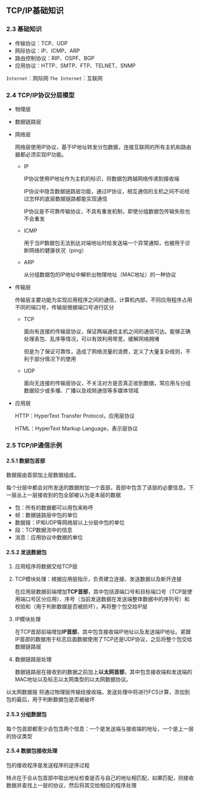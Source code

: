 ## TCP/IP基础知识

### 2.3 基础知识

* 传输协议：TCP、UDP
* 网际协议：IP、ICMP、ARP
* 路由控制协议：RIP、OSPF、BGP
* 应用协议：HTTP、SMTP、FTP、TELNET、SNMP

`Internet`：网际网
`The Internet`：互联网

### 2.4 TCP/IP协议分层模型

* 物理层
* 数据链路层
* 网络层

	网络层使用IP协议，基于IP地址转发分包数据，连接互联网的所有主机和路由器都必须实现IP功能。

	* IP

		IP协议使用IP地址作为主机的标识，将数据包跨越网络传递到接收端

		IP协议中隐含数据链路层功能，通过IP协议，相互通信的主机之间不论经过怎样的底层数据链路都能实现通信

		IP协议是不可靠传输协议，不具有重发机制，即使分组数据包传输失败也不会重发

	* ICMP

		用于当IP数据包无法到达对端地址时给发送端一个异常通知，也被用于诊断网络的健康状况（ping）

	* ARP

		从分组数据包的IP地址中解析出物理地址（MAC地址）的一种协议

* 传输层

	传输层主要功能为实现应用程序之间的通信，计算机内部，不同应用程序占用不同的端口号，传输层根据端口号进行区分

	* TCP

		面向有连接的传输层协议，保证两端通信主机之间的通信可达。能够正确处理丢包、乱序等情况，可以有效利用带宽，缓解网络拥堵

		但是为了保证可靠性，造成了网络流量的浪费，定义了大量复杂规则，不利于部分情况下的使用

	* UDP

		面向无连接的传输层协议，不关注对方是否真正收到数据，常应用与分组数据较少或多播、广播以及视频通信等多媒体领域

* 应用层

	HTTP：HyperText Transfer Protocol，应用层协议

	HTML：HyperText Markup Language，表示层协议

### 2.5 TCP/IP通信示例

#### 2.5.1 数据包首部

数据报由首部加上层数据组成。

每个分层中都会对所发送的数据附加一个首部，首部中包含了该层的必要信息。下一层丛上一层接收到的包全部被认为是本层的数据

* 包：所有的数据都可以用包来称呼
* 帧：数据链路层中包的单位
* 数据报：IP和UDP等网络层以上分层中包的单位
* 段：TCP数据流中的信息
* 消息：应用协议中数据的单位

#### 2.5.2 发送数据包

1. 应用程序将数据交给TCP层
2. TCP模块处理：根据应用层指示，负责建立连接、发送数据以及断开连接

	在应用层数据前端增加**TCP首部**，其中包括源端口号和目标端口号（TCP层使用端口号区分应用）、序号（当前发送数据在发送端整体数据中的序列号）和校验和（用于判断数据是否被损坏），再将整个包交给IP层

3. IP模块处理

	在TCP首部前端增加**IP首部**，其中包含接收端IP地址以及发送端IP地址。紧跟IP首部的数据用于标志后面数据使用了TCP还是UDP协议，之后将整个包交给数据链路层

4. 数据链路层处理

	数据链路层在接收到的数据之前加上**以太网首部**，其中包含接收端和发送端的MAC地址以及标志以太网类型的以太网数据协议。

以太网数据报 将通过物理层传输给接收端。发送处理中将进行FCS计算，添加到包的最后，用于判断数据包是否被破坏

#### 2.5.3 分组数据包

每个包首部都至少会包含两个信息：一个是发送端与接收端的地址，一个是上一层的协议类型

#### 2.5.4 数据包接收处理

包的接收程序是发送程序的逆序过程

特点在于会从包首部中取出地址检查是否与自己的地址相匹配，如果匹配，则接收数据并查找上一层的协议，然后将其交给相应的程序处理